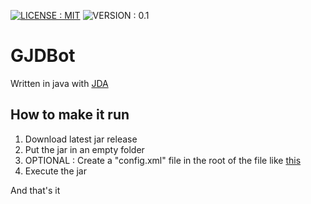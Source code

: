 [![LICENSE : MIT](https://img.shields.io/github/license/playerfre/GJDBot?style=for-the-badge)](https://github.com/PlayerFre/GJDBot/blob/master/LICENSE)
![VERSION : 0.1](https://img.shields.io/github/v/release/Playefre/gjdbot?style=for-the-badge)

# GJDBot
Written in java with [JDA](https://github.com/DV8FromTheWorld/JDA)
## How to make it run
1) Download latest jar release
2) Put the jar in an empty folder
2) OPTIONAL : Create a "config.xml" file in the root of the file like [this](https://github.com/PlayerFre/GJDBot/blob/master/template.xml)
3) Execute the jar

And that's it
